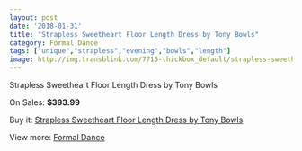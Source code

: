 ```yaml
---
layout: post
date: '2018-01-31'
title: "Strapless Sweetheart Floor Length Dress by Tony Bowls"
category: Formal Dance
tags: ["unique","strapless","evening","bowls","length"]
image: http://img.transblink.com/7715-thickbox_default/strapless-sweetheart-floor-length-dress-by-tony-bowls.jpg
---
```

Strapless Sweetheart Floor Length Dress by Tony Bowls

On Sales: **$393.99**
<a href="https://www.transblink.com/en/formal-dance/2494-strapless-sweetheart-floor-length-dress-by-tony-bowls.html"><amp-img layout="responsive" width="600" height="600" src="//img.transblink.com/7715-thickbox_default/strapless-sweetheart-floor-length-dress-by-tony-bowls.jpg" alt="Strapless Sweetheart Floor Length Dress by Tony Bowls 0" /></a>
<a href="https://www.transblink.com/en/formal-dance/2494-strapless-sweetheart-floor-length-dress-by-tony-bowls.html"><amp-img layout="responsive" width="600" height="600" src="//img.transblink.com/7717-thickbox_default/strapless-sweetheart-floor-length-dress-by-tony-bowls.jpg" alt="Strapless Sweetheart Floor Length Dress by Tony Bowls 1" /></a>
<a href="https://www.transblink.com/en/formal-dance/2494-strapless-sweetheart-floor-length-dress-by-tony-bowls.html"><amp-img layout="responsive" width="600" height="600" src="//img.transblink.com/7716-thickbox_default/strapless-sweetheart-floor-length-dress-by-tony-bowls.jpg" alt="Strapless Sweetheart Floor Length Dress by Tony Bowls 2" /></a>

Buy it: [Strapless Sweetheart Floor Length Dress by Tony Bowls](https://www.transblink.com/en/formal-dance/2494-strapless-sweetheart-floor-length-dress-by-tony-bowls.html "Strapless Sweetheart Floor Length Dress by Tony Bowls")

View more: [Formal Dance](https://www.transblink.com/en/6-formal-dance "Formal Dance")